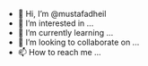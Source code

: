 - 👋 Hi, I’m @mustafadheil
- 👀 I’m interested in ...
- 🌱 I’m currently learning ...
- 💞️ I’m looking to collaborate on ...
- 📫 How to reach me ...

<!---
mustafadheil/mustafadheil is a ✨ special ✨ repository because its `README.md` (this file) appears on your GitHub profile.
You can click the Preview link to take a look at your changes.
--->
